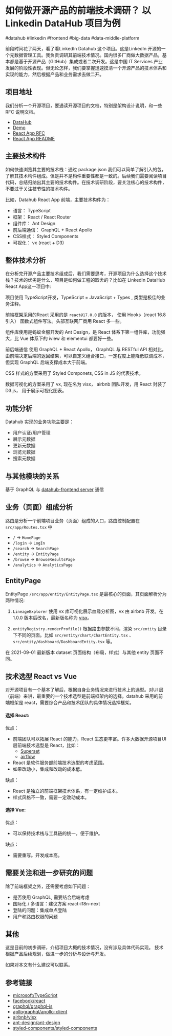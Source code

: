 # 如何做开源产品的前端技术调研？ 以 Linkedin DataHub 项目为例

#datahub #linkedin #frontend #big-data #data-middle-platform

前段时间花了两天，看了看LinkedIn Datahub 这个项目。这是LinkedIn 开源的一个元数据管理工具。我负责调研其前端技术情况。国内很多厂商做大数据产品，基本都是基于开源产品（GitHub）集成或者二次开发。这是中国 IT Services 产业发展的阶段性表现。但无论怎样，我们要掌握迅速摸清一个开源产品的技术体系和实现的能力，然后根据产品和业务需求去做二开。

## 项目地址

我们分析一个开源项目，要通读开源项目的文档，特别是架构设计说明，和一些 RFC 说明文档。

- [DataHub](https://datahubproject.io/)
- [Demo](https://demo.datahubproject.io/)
- [React App RFC](https://datahubproject.io/docs/rfc/active/2055-react-app/)
- [React App README](https://github.com/linkedin/datahub/tree/master/datahub-web-react)

## 主要技术构件

如何快速浏览其主要的技术栈：通过 package.json 我们可以简单了解引入的包，了解其技术构件组成。但是并不是构件重要性都是一致的。后续我们需要阅读项目代码，总结归纳出其主要的技术构件。在技术调研阶段，要关注核心的技术构件，不要过于关注枝节性的技术构件。

比如，Datahub React App 前端，主要技术构件为：

- 语言：       TypeScript
- 框架：       React / React Router
- 组件库：     Ant Design
- 前后端通信： GraphQL + React Apollo
- CSS样式：    Styled Components
- 可视化：     vx (react + D3)

## 整体技术分析

在分析完开源产品主要技术组成后，我们需要思考，开源项目为什么选择这个技术栈？技术的优劣是什么，项目是如何做工程的取舍的？比如在 LinkedIn DataHub React App这一项目中:

项目使用 TypeScript开发，TypeScript = JavaScript + Types , 类型是极佳的业务注释。

前端框架采用的React 采用的是 `react@17.0.0` 的版本， 使用 Hooks（react 16.8 引入） 函数式组件写法。头部互联网厂商用 React 多一些。

组件库使用是蚂蚁金服开发的 Ant Design，是 React 体系下第一组件库，功能强大，比 Vue 体系下的 iview 和 elementui 都要好一些。

前后端通信 使用 GraphQL + React Apollo， GraphQL 与 RESTful API 相对比，由前端决定后端的返回结果，可以自定义组合接口，一定程度上能降低联调成本，但实现 GraphQL 后端支撑成本大于前端。

CSS 样式的方案采用了 Styled Componets, CSS in JS 的代表技术。

数据可视化的方案采用了 vx, 现在名为 visx， airbnb 团队开发，用 React 封装了 D3.js， 用于展示可视化图表。

## 功能分析

Datahub 实现的业务功能主要是：

- 用户认证/用户管理
- 展示元数据
- 更新元数据
- 浏览元数据
- 搜索元数据
  
## 与其他模块的关系

基于 GraphQL 与 [datahub-frontend server](https://github.com/linkedin/datahub) 通信

## 业务（页面）组成分析

路由是分析一个前端项目业务（页面）组成的入口，路由控制配置在 `src/app/Routes.tsx` 中

- `/` -> `HomePage` 
- `/login` -> `LogIn`
- `/search` -> `SearchPage`
- `/entity` -> `EntityPage`
- `/browse` -> `BrowseResultsPage`
- `/analytics` -> `AnalyticsPage`

## EntityPage 

EntityPage `/src/app/entity/EntityPage.tsx` 是最核心的页面，其页面解析分为两种情况:

1. `LineageExplorer`
    使用 vx 库可视化展示血缘分析图，vx 由 airbnb 开发。在 1.0.0 版本后改名，最新版名称为 [visx](https://airbnb.io/visx)。

2. `entityRegistry.renderProfile()` 
    根据路由参数不同，渲染 `src/entity` 目录下不同的页面。比如 `src/entity/chart/ChartEntity.tsx` 、`src/entity/dashboard/DashboardEntity.tsx` 等。

在 2021-09-01 最新版本 dataset 页面结构（布局，样式）与其他 entity 页面不同。

## 技术选型 React vs Vue

对开源项目有一个基本了解后，根据自身业务情况来进行技术上的选型。对UI 层（前端）来讲，最重要的一个技术选型是前端框架内的选择。datahub 采用的前端框架是 react，需要综合产品和技术团队的具体情况选择框架。

#### 选择 React:

优点：
- 前端团队可以拓展 React 的能力，React 生态更丰富。许多大数据开源项目UI层前端技术选型是 React，比如：
    - [Superset](https://superset.apache.org/)
    - [airflow](https://airflow.apache.org/)
- React 是软件服务部前端技术选型的考虑范围。
- 如果改动小，集成和改动的成本低。

缺点：
- React 是独立的前端框架技术体系，有一定维护成本。
- 样式风格不一致，需要一定改动成本。

#### 选择 Vue:

优点：
- 可以保持技术栈与工具链的统一，便于维护。

缺点：
- 需要重写。开发成本高。

## 需要关注和进一步研究的问题

除了前端框架之外，还需要考虑如下问题：

- 是否使用 GraphQL, 需要结合后端考虑
- 国际化 / 多语言：建议方案 react-i18n-next
- 登陆的问题：集成单点登陆
- 用户和路由权限的问题

## 其他

这是目前的初步调研，介绍项目大概的技术情况，没有涉及具体代码实现。
技术根据产品后续规划，做进一步的分析与设计与开发。

如果对本文有什么建议可以联系。

## 参考链接

- [microsoft/TypeScript](https://github.com/microsoft/TypeScript)
- [facebook/react](https://github.com/facebook/react)
- [graphql/graphql-js](https://github.com/graphql/graphql-js)
- [apllographql/apollo-client](https://github.com/apollographql/apollo-client)
- [airbnb/visx](https://github.com/airbnb/visx)
- [ant-design/ant-design](https://github.com/ant-design/ant-design)
- [styled-components/styled-components](https://github.com/styled-components/styled-components)